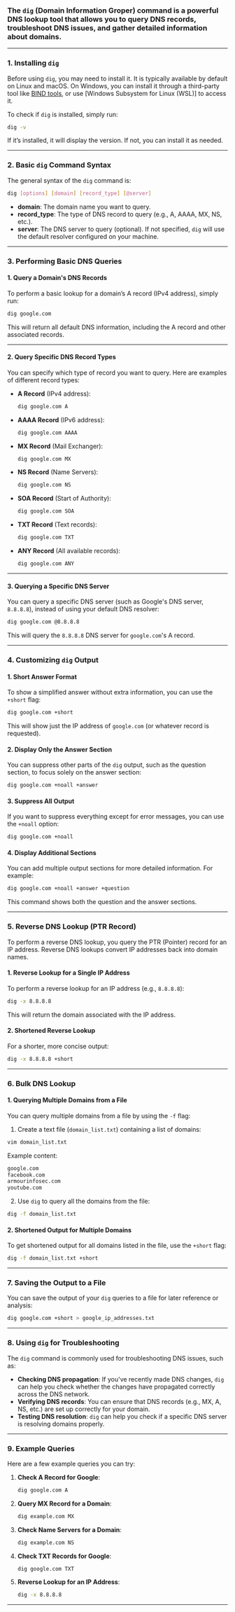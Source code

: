 
### The `dig` (Domain Information Groper) command is a powerful DNS lookup tool that allows you to query DNS records, troubleshoot DNS issues, and gather detailed information about domains. 
---

### **1. Installing `dig`**
Before using `dig`, you may need to install it. It is typically available by default on Linux and macOS. On Windows, you can install it through a third-party tool like [BIND tools](https://www.isc.org/downloads/), or use [Windows Subsystem for Linux (WSL)] to access it.

To check if `dig` is installed, simply run:
```bash
dig -v
```
If it’s installed, it will display the version. If not, you can install it as needed.

---

### **2. Basic `dig` Command Syntax**

The general syntax of the `dig` command is:

```bash
dig [options] [domain] [record_type] [@server]
```

- **domain**: The domain name you want to query.
- **record_type**: The type of DNS record to query (e.g., A, AAAA, MX, NS, etc.).
- **server**: The DNS server to query (optional). If not specified, `dig` will use the default resolver configured on your machine.

---

### **3. Performing Basic DNS Queries**

#### **1. Query a Domain's DNS Records**

To perform a basic lookup for a domain’s A record (IPv4 address), simply run:
```bash
dig google.com
```
This will return all default DNS information, including the A record and other associated records.

---

#### **2. Query Specific DNS Record Types**

You can specify which type of record you want to query. Here are examples of different record types:

- **A Record** (IPv4 address):
  ```bash
  dig google.com A
  ```

- **AAAA Record** (IPv6 address):
  ```bash
  dig google.com AAAA
  ```

- **MX Record** (Mail Exchanger):
  ```bash
  dig google.com MX
  ```

- **NS Record** (Name Servers):
  ```bash
  dig google.com NS
  ```

- **SOA Record** (Start of Authority):
  ```bash
  dig google.com SOA
  ```

- **TXT Record** (Text records):
  ```bash
  dig google.com TXT
  ```

- **ANY Record** (All available records):
  ```bash
  dig google.com ANY
  ```

---

#### **3. Querying a Specific DNS Server**

You can query a specific DNS server (such as Google's DNS server, `8.8.8.8`), instead of using your default DNS resolver:

```bash
dig google.com @8.8.8.8
```
This will query the `8.8.8.8` DNS server for `google.com`'s A record.

---

### **4. Customizing `dig` Output**

#### **1. Short Answer Format**

To show a simplified answer without extra information, you can use the `+short` flag:

```bash
dig google.com +short
```
This will show just the IP address of `google.com` (or whatever record is requested).

#### **2. Display Only the Answer Section**

You can suppress other parts of the `dig` output, such as the question section, to focus solely on the answer section:

```bash
dig google.com +noall +answer
```

#### **3. Suppress All Output**

If you want to suppress everything except for error messages, you can use the `+noall` option:

```bash
dig google.com +noall
```

#### **4. Display Additional Sections**

You can add multiple output sections for more detailed information. For example:

```bash
dig google.com +noall +answer +question
```
This command shows both the question and the answer sections.

---

### **5. Reverse DNS Lookup (PTR Record)**

To perform a reverse DNS lookup, you query the PTR (Pointer) record for an IP address. Reverse DNS lookups convert IP addresses back into domain names.

#### **1. Reverse Lookup for a Single IP Address**

To perform a reverse lookup for an IP address (e.g., `8.8.8.8`):

```bash
dig -x 8.8.8.8
```

This will return the domain associated with the IP address.

#### **2. Shortened Reverse Lookup**

For a shorter, more concise output:

```bash
dig -x 8.8.8.8 +short
```

---

### **6. Bulk DNS Lookup**

#### **1. Querying Multiple Domains from a File**

You can query multiple domains from a file by using the `-f` flag:

1. Create a text file (`domain_list.txt`) containing a list of domains:

```bash
vim domain_list.txt
```
Example content:
```bash
google.com
facebook.com
armourinfosec.com
youtube.com
```

2. Use `dig` to query all the domains from the file:

```bash
dig -f domain_list.txt
```

#### **2. Shortened Output for Multiple Domains**

To get shortened output for all domains listed in the file, use the `+short` flag:

```bash
dig -f domain_list.txt +short
```

---

### **7. Saving the Output to a File**

You can save the output of your `dig` queries to a file for later reference or analysis:

```bash
dig google.com +short > google_ip_addresses.txt
```

---

### **8. Using `dig` for Troubleshooting**

The `dig` command is commonly used for troubleshooting DNS issues, such as:

- **Checking DNS propagation**: If you've recently made DNS changes, `dig` can help you check whether the changes have propagated correctly across the DNS network.
- **Verifying DNS records**: You can ensure that DNS records (e.g., MX, A, NS, etc.) are set up correctly for your domain.
- **Testing DNS resolution**: `dig` can help you check if a specific DNS server is resolving domains properly.

---

### **9. Example Queries**

Here are a few example queries you can try:

1. **Check A Record for Google**:
   ```bash
   dig google.com A
   ```

2. **Query MX Record for a Domain**:
   ```bash
   dig example.com MX
   ```

3. **Check Name Servers for a Domain**:
   ```bash
   dig example.com NS
   ```

4. **Check TXT Records for Google**:
   ```bash
   dig google.com TXT
   ```

5. **Reverse Lookup for an IP Address**:
   ```bash
   dig -x 8.8.8.8
   ```

---

